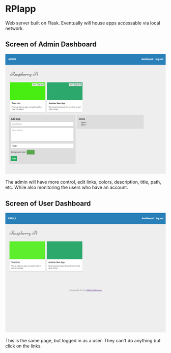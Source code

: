 # RPIapp

Web server built on Flask.
Eventually will house apps accessable via local network.

## Screen of Admin Dashboard
!["Admin Dashboard"](/e0odRdC.png)

The admin will have more control, edit links, colors, description, title, path, etc. While also monitoring the users who have an account.

## Screen of User Dashboard
!["User Dashboard"](/QtpI1Fp.png)

This is the same page, but logged in as a user. They can't do anything but click on the links.
